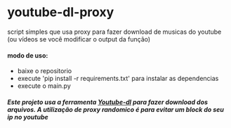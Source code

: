 # youtube-dl-proxy
script simples que usa proxy para fazer download de musicas do youtube (ou vídeos se você modificar o output da função)

#### modo de uso:
- baixe o repositorio
- execute 'pip install -r requirements.txt' para instalar as dependencias
- execute o main.py

##### Este projeto usa a ferramenta [Youtube-dl](https://youtube-dl.org/) para fazer download dos arquivos. A utilização de proxy randomico é para evitar um block do seu ip no youtube
